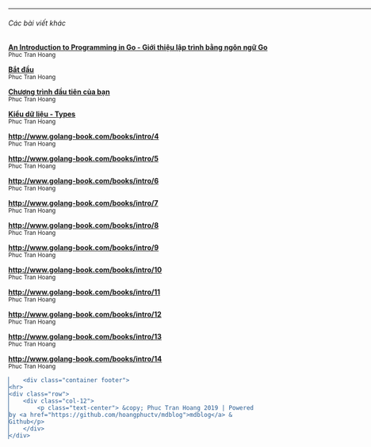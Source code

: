 <!DOCTYPE html>
<html>
	<head>
	<meta charset="utf-8">
	<meta name="viewport" content="width=device-width, initial-scale=1">
	<title>Kiểu dữ liệu - Types | LẬP TRÌNH</title>
	<link rel="stylesheet" href="https://cdn.jsdelivr.net/gh/yegor256/tacit@gh-pages/tacit-css.min.css"/>
	<!-- Global site tag (gtag.js) - Google Analytics -->
	<script async src="https://www.googletagmanager.com/gtag/js?id="></script>
	<script>
	  window.dataLayer = window.dataLayer || [];
	  function gtag(){dataLayer.push(arguments);}
	  gtag('js', new Date());

	  gtag('config', '');
	</script>

</head>
	<body>
		<div class="container">
	<h2><a class="navbar-brand mr-auto mr-lg-0" href="/">LẬP TRÌNH</a></h2>

	<script>
	  function search_submit(){
		  var q = document.body.querySelector('#text-q');
		  console.log(q )
		  q.value = q.value + " site:" + location.hostname;
		  return true;
	  };
	</script>
	<form class="form-inline my-2 my-lg-0" id="frmsearch" action="https://google.com/search" onsubmit="search_submit(this)">
		<input class="form-control mr-sm-2" name="q" id="text-q" type="text" placeholder="Search on google" aria-label="Search">
	    <button class="btn btn-outline-success my-2 my-sm-0" type="submit">Search</button>
	  </form>

	<p class="separator"></p>
</div>
		<link rel="stylesheet" href="https://cdnjs.cloudflare.com/ajax/libs/github-markdown-css/3.0.1/github-markdown.min.css">
		<div class="container">
			<div class="markdown-body">
				<h1 class="page-title">Kiểu dữ liệu - Types</h1>
				<p>Ở chương trước, chúng ta đã sử dụng kiểu dữ liệu string để lưu trữ chuỗi <code>Hello World</code>. Kiểu dữ liệu phân loại một bộ dữ liệu liên quan, mô tả các phép tính (operation) có thể thực hiện được trên chúng và định nghĩa cách thức lưu trữ. Vì kiểu dữ liệu là một ý tưởng khá khó, vì vậy chúng ta sẽ đi qua vài ví dụ cụ thể trước khi xem xét đi chúng được triểu khai trong Go như thế nào.</p>
<p>Các nhà triết học thường phân biệt giữ các &quot;khuôn mẫu&quot; (type) và các biểu hiện (token). Ví dụ như bạn có một con chó tên là Max. Max là một biểu hiện (token) (là một thực thể hoặc một thành viên) và chó là một khuôn mẫu (type) (một khái niệm chung). &quot;Chó&quot; hay &quot;Tính chó&quot; mô tả một loạt các thuộc tính của tất cả các con chó đều có. Mặc dù quá đơn giản, chúng ta có thể thấy lý do như thế này: Tất cả các con chó có 4 chân. Max là một con chó, vì thế Max có 4 chân. Kiểu dữ liệu trong ngôn ngữ lập trình tương tự như vậy: Tất cả strings đều có độ dài, x là string, vì thế x có độ dài.</p>
<p>Trong toán học, chúng ta thường hay nói về tập hợp (sets). Ví dụ: ℝ (là một tập hợp số thực) hoặc ℕ (là một tập hợp số nguyên). Mỗi thành viên của các bộ này có chung thuộc tính với những thành viên khác của tập hợp. Ví dụ tất cả các số tự nhiên có tính liên kết: &quot;Tất cả các số tự nguyên a, b, c, thì a+(b+c)=(a+b)+c và (a×b)×c=a×(b×c).&quot;. Nói như vầy, thì tập hợp tương tự như kiểu dữ liệu trong ngôn ngữ lập trình, vì tất cả các giá trị của cùng một loại kiểu dữ liệu có chung thuộc tính nhất định.</p>
<p>Go là một ngôn ngữ lập trình kiểu dữ liệu tĩnh (static type). Điều này có nghĩa là các biến được chỉ định rõ kiểu dữ liệu và kiểu dữ liệu đó không thể thay đổi. Kiểu dữ liệu tĩnh lúc đầu trông có vẻ là một trở ngại. Bạn sẽ phải tốn khá nhiều thời gian chỉ để sửa chương trình của bạn để có thể compile được. Nhưng kiểu dữ liệu sẽ giúp chúng ta suy đoán và bắt được một loạt các lỗi phổ biến.</p>
<p>Go đi kèm với nhiều loại kiểu dữ liệu tích hợp, bây giờ chúng ta sẽ xem xét chi tiết hơn.</p>
<h2>Numbers</h2>
<p>Go có nhiều kiểu dữ liệu để trình bày các con số. Nhìn chung chúng ta chia các con số thành 2 loại: số nguyên (integer) và số thực (số chấm động) (floating-point).</p>
<h3>Integers</h3>
<p>Integers - giống như bản sao bên toán học - là các con số không có thành phần thập phân. (...,-3,-2,-1,0,1...) Không giống như hệ đếm số 10 như chúng ta biểu diễn các con số. Máy tính sử dụng hệ nhị phân để biểu diễn.</p>
<p>Hệ thống đếm số của chúng ta được tạo ra từ 10 con sô khác nhau. Khi sử dụng hết lần lượt 1 con số trong 10 con số này, chúng ta tăng lên 2 con số rồi 3, 4, 5,... con số. Ví dụ sau số 9 là số 10, sau số 99 là sô 100 và cứ tiếp tục như vậy. Máy tính cũng làm tương tự, nhưng chúng chỉ có 2 con số mà thôi. Vì vậy chúng cách máy tính đếm như sau: 0, 1, 10, 11, 100, 110, 111 và cứ tiếp tục như vậy. Sự khác biệt giữa hệ thống số chúng ta sử dụng và máy tính sử dụng là các số nguyên có kích thước xác định. Bởi vì chúng có số lượng số nhất định. Ví dụ như interget 4bit sẽ trông như thế này: 0000, 0001, 0010, 0011, 0100. Và cuối cùng khi hết các vị trí, hầu hết máy tính sẽ quay về như khi bắt đầu. (Điều này dẫn đến một vài hành vi bất thường ở máy tính).</p>
<p>Kiểu dữ liệu integer trong Go gồm có: uint8, uint16, uint32, uint64, int8, int16, int32 and int64. Các con số 8, 16, 32 và 64 nói cho chúng ta biết kiểu dữ liệu này sử dụng bao nhiêu bit để lưu trữ. <code>uint</code> có nghĩa là &quot;usigned integer&quot; và <code>int</code> là &quot;signed integer&quot;. Unsigned integer chỉ chứa các con số dương và số 0. Có 2 kiểu dữ liệu được đặt trùng tên là: <code>byte</code> tương tự như <code>uint8</code> và <code>rune</code> tương tự như <code>int32</code>. Bytes là một đơn vị đo lường sử dụng phổ biến trong máy tính</p>
<pre><code> 1 byte = 8 bits
 1024 bytes = 1 kilobyte
 1024 kilobytes = 1 megabyte
 …</code></pre>
<p>và vì thế kiểu dữ liệu byte của Go thường được sử dụng để định nghĩa các kiểu dữ liệu khác. Và có 3 kiểu dữ liệu integer phụ thuộc vào kiến trúc máy tính là: uint<code>,</code>int<code>and</code>uintptr. Chúng phụ thuộc vào máy tính vì chúng có kích thước phụ thuộc vào kiến trúc máy tính mà bạn đang sử dụng.</p>
<p>Nhìn chung bạn làm việc với số nguyên thì thường nên sử dụng kiểu <code>int</code>.</p>
<h3>Dấu chấm động (số thực)</h3>
<p>Số dấu chấm động là số chứa phần thập phân (số thực). Như:  1.234, 123.4, 0.00001234, 12340000. Các xử lí chúng trên máy tính khá phức tạp, tạm thời chúng ta chưa cần quan tâm đến các chúng biểu diễn trong máy tính, chỉ cần biết cách sử dụng là được. Chỉ cần lưu ý các điều sau:</p>
<ul>
<li>Số dấu chấm động là con số không chính xác. Đôi khi không thể đại diện cho một con số. Ví dụ như phép tính <code>1.01 - 0.99</code> kết quả là: <code>0.020000000000000018</code> - Một con số gần bằng với chúng ta mong muốn, nhưng nó không chính xác. [Điều này là do cách lưu trữ số chấm động trên máy tính, vẫn gặp ở các ngôn ngữ khác, khong chỉ riêng ở Go]</li>
<li>Giống với số integer, số chấm động cũng có kích thước xác định (32bit hoặc 64 bit). Sử dụng dụng số có kích thước lớn hơn sẽ chính xác hơn.</li>
<li>Ngoài các con số chúng còn có thể biểu thị một số loại giá trị khác như: &quot;not a number - không phải là con số&quot; - NaN, ví dụ ở trường hợp là 0/0 và cộng trừ vô cùng (+∞, −∞) </li>
</ul>
<p>Go có 2 loại số chấm động là float32 và float64. và 2 loại bổ sung để biểu diễn các con số phức tạp <code>complex64</code> và <code>compex128</code>. </p>
<p>Nhìn chung bạn làm việc với số dấu chấm động (số thực) thì thường nên sử dụng kiểu <code>float64</code>.</p>
<h3>Ví dụ</h3>
<p>Giờ hãy thử viết một chương trình sử dụng các con số. Đầu tiên chúng ta tạo thư mục tên là <code>chapter3</code> và tạo 1 file <code>main.go</code> trong thư mục này có nội dung như sau:</p>
<pre><code class="language-go">package main

import "fmt"

func main() {
  fmt.Println("1 + 1", 1 + 1)
}</code></pre>
<p>Nếu bạn chạy chương trình này bạn sẽ thấy như sau:</p>
<pre><code>$ go run main.go
1 + 1 = 2</code></pre>
<p>Chương trình trên này rất giống với chương trình ở chương 2. Nó chưa một dòng khai báo package, lệnh import tương tự, lệnh khai báo function tương tự và sử dụng giống luôn function <code>Println</code>. Nhưng lần này, thay vì xuất ra màn hình dòng chữ <code>Hello World</code> thì chúng ta in ra chuỗi <code>1 + 1</code> theo sau là một biểu thức <code>1+1</code>. Biểu thức này gồm 3 phần là một con số <code>1</code> (kiểu int) phép tính <code>+</code> và một con số khác <code>1</code>. Giờ ta thử làm tương tự với số chấm động:</p>
<pre><code>fmt.Println("1 + 1 =", 1.0 + 1.0)</code></pre>
<p>Lưu ý rằng chúng ta sử dụng thêm <code>.0</code> ở phía sau con số 1 để báo cho Go biết rằng chúng ta đang sử dụng dấu chấm động thay vì số nguyên.</p>
<p>Chạy chương trình này, bạn cũng nhận được kết quả tương tự. Trong Go, có một số phép toán như sau:</p>
<table>
<thead>
<tr>
<th>+</th>
<th>cộng</th>
</tr>
</thead>
<tbody>
<tr>
<td>-</td>
<td>trừ</td>
</tr>
<tr>
<td>*</td>
<td>nhân</td>
</tr>
<tr>
<td>/</td>
<td>chia</td>
</tr>
<tr>
<td>%</td>
<td>chia lấy phần nguyên</td>
</tr>
</tbody>
</table>
<h2>Strings</h2>
<p>Chúng ta thấy ở chapter 2 một chuỗi là một chuỗi các kí tự với độ dài xác định sử dụng để trình bày văn bản. String trong Go được tạo thành từ các byte, thường thì mỗi kí tự là 1 byte. Các kí tự khác như chữ TQ được lưu trữ nhiều hơn 1 byte.</p>
<p>String được tạo bằng các sử dụng dấu ngoặc kép <code>"Hello World"</code> hoặc dấu huyền <code>`Hello World</code> <code>.  Sự khác biệt là chuỗi được tạo từ dấu ngoặc kép không thể chứa các kí tự xuống dòng và các kí tự đặc biệt, như kí tự</code>\n<code>là kí tự xuống dòng, hoặc</code>\t` là kí tự tab.</p>
<ul>
<li>Một số thao tác với chuỗi như tìm độ dài  <code>len("Hello World")</code></li>
<li>Truy cập vào tự kí tự  <code>"Hello World"[1]</code></li>
<li>Cộng 2 chuỗi lại với nhau  <code>"Hello" + "World"</code>.</li>
</ul>
<p>Hãy sửa chương trình trước đó để xem thử:</p>
<pre><code>package main

import "fmt"

func main() {
  fmt.Println(len("Hello World"))
  fmt.Println("Hello World"[1])
  fmt.Println("Hello " + "World")
}</code></pre>
<p>Vài điều cần lưu ý:</p>
<ul>
<li>Dấu cách (khoảng trắng) cũng được xem là một kí tự, vì thế độ dài của chuỗi là 11 không phải là 10.  Và dòng lệnh thứ 3 của chúng ta là &quot;Hello &quot; chứ không phải là &quot;Hello&quot;.</li>
<li>String bắt đầu vị trí từ 0 không phải là 1. Khi chúng ta lấy kí tự tại vị trí <code>[1]</code> sex cho bạn kí tự thứ 2 của chuỗi. Không phải là kí tự thứ nhất. Và, khi xuất kí tự này ra bạn cũng sẽ nhìn thấy con số 101 chứ không phải là kí tự <code>e</code> khi bạn chạy chương trình. Điều này bởi vì kí tự này được biểu diễn bằng 1 byte và byte cũng là một con số. </li>
<li>Phép nối chuỗi sử dụng kí tự tương tự như phép cộng. Go compiler sẽ biết cách xử lí dự trên kiểu dữ liệu của tham số. Vì cả 2 phía của dấu <code>+</code> là chuỗi compiler sẽ xem như bạn đang có ý muốn nối chuỗi chứ không phải là phép cộng. Phép cộng không có ý nghĩa đối với string.</li>
</ul>
<h2>Booleans</h2>
<hr />
<p>Source: <a href="http://www.golang-book.com/books/intro/3">http://www.golang-book.com/books/intro/3</a></p>				<p>---</p>
				Phuc Tran Hoang			</div>
			<div id="fb-root"></div>
<script async defer src="https://connect.facebook.net/en_GB/sdk.js#xfbml=1&version=v3.2&appId=&autoLogAppEvents=1"></script>

<div class="fb-comment-embed" data-href="http://hoangphuctv.github.io./blog/books/An-Introduction-to-Programming-in-Go/03-kieu-du-lieu.md?/mdb" data-width="100%" data-include-parent="false"></div>
		</div>
		<br/>
		<div class="container">
			<hr>
						<div class="my-3 p-3 bg-white rounded shadow-sm">
	<h6 class="border-bottom border-gray pb-2 mb-0">Các bài viết khác</h6>
		<div class="media text-muted pt-3">
		<p class="media-body pb-3 mb-0 small lh-125 border-bottom border-gray">
		<strong class="d-block text-gray-dark">
			<a href="/blog/books/An-Introduction-to-Programming-in-Go/00-gioi-thieu.md">An Introduction to Programming in Go - Giới thiệu lập trình bằng ngôn ngữ Go</a>
		</strong>
		<br>
		<small>Phuc Tran Hoang</small>
		<small></small>
		</p>
	</div>
		<div class="media text-muted pt-3">
		<p class="media-body pb-3 mb-0 small lh-125 border-bottom border-gray">
		<strong class="d-block text-gray-dark">
			<a href="/blog/books/An-Introduction-to-Programming-in-Go/01-bat-dau.md">Bắt đầu</a>
		</strong>
		<br>
		<small>Phuc Tran Hoang</small>
		<small></small>
		</p>
	</div>
		<div class="media text-muted pt-3">
		<p class="media-body pb-3 mb-0 small lh-125 border-bottom border-gray">
		<strong class="d-block text-gray-dark">
			<a href="/blog/books/An-Introduction-to-Programming-in-Go/02-chuong-trinh-dau-tien-cua-ban.md">Chương trình đầu tiên của bạn</a>
		</strong>
		<br>
		<small>Phuc Tran Hoang</small>
		<small></small>
		</p>
	</div>
		<div class="media text-muted pt-3">
		<p class="media-body pb-3 mb-0 small lh-125 border-bottom border-gray">
		<strong class="d-block text-gray-dark">
			<a href="/blog/books/An-Introduction-to-Programming-in-Go/03-kieu-du-lieu.md">Kiểu dữ liệu - Types</a>
		</strong>
		<br>
		<small>Phuc Tran Hoang</small>
		<small></small>
		</p>
	</div>
		<div class="media text-muted pt-3">
		<p class="media-body pb-3 mb-0 small lh-125 border-bottom border-gray">
		<strong class="d-block text-gray-dark">
			<a href="/blog/books/An-Introduction-to-Programming-in-Go/04-bien.md">http://www.golang-book.com/books/intro/4</a>
		</strong>
		<br>
		<small>Phuc Tran Hoang</small>
		<small></small>
		</p>
	</div>
		<div class="media text-muted pt-3">
		<p class="media-body pb-3 mb-0 small lh-125 border-bottom border-gray">
		<strong class="d-block text-gray-dark">
			<a href="/blog/books/An-Introduction-to-Programming-in-Go/05-cau-truc-dieu-khien.md">http://www.golang-book.com/books/intro/5</a>
		</strong>
		<br>
		<small>Phuc Tran Hoang</small>
		<small></small>
		</p>
	</div>
		<div class="media text-muted pt-3">
		<p class="media-body pb-3 mb-0 small lh-125 border-bottom border-gray">
		<strong class="d-block text-gray-dark">
			<a href="/blog/books/An-Introduction-to-Programming-in-Go/06-arrays-slices-va-maps.md">http://www.golang-book.com/books/intro/6</a>
		</strong>
		<br>
		<small>Phuc Tran Hoang</small>
		<small></small>
		</p>
	</div>
		<div class="media text-muted pt-3">
		<p class="media-body pb-3 mb-0 small lh-125 border-bottom border-gray">
		<strong class="d-block text-gray-dark">
			<a href="/blog/books/An-Introduction-to-Programming-in-Go/07-functions.md">http://www.golang-book.com/books/intro/7</a>
		</strong>
		<br>
		<small>Phuc Tran Hoang</small>
		<small></small>
		</p>
	</div>
		<div class="media text-muted pt-3">
		<p class="media-body pb-3 mb-0 small lh-125 border-bottom border-gray">
		<strong class="d-block text-gray-dark">
			<a href="/blog/books/An-Introduction-to-Programming-in-Go/08-con-tro.md">http://www.golang-book.com/books/intro/8</a>
		</strong>
		<br>
		<small>Phuc Tran Hoang</small>
		<small></small>
		</p>
	</div>
		<div class="media text-muted pt-3">
		<p class="media-body pb-3 mb-0 small lh-125 border-bottom border-gray">
		<strong class="d-block text-gray-dark">
			<a href="/blog/books/An-Introduction-to-Programming-in-Go/09-struct-va-interface.md">http://www.golang-book.com/books/intro/9</a>
		</strong>
		<br>
		<small>Phuc Tran Hoang</small>
		<small></small>
		</p>
	</div>
		<div class="media text-muted pt-3">
		<p class="media-body pb-3 mb-0 small lh-125 border-bottom border-gray">
		<strong class="d-block text-gray-dark">
			<a href="/blog/books/An-Introduction-to-Programming-in-Go/10-concurrency.md">http://www.golang-book.com/books/intro/10</a>
		</strong>
		<br>
		<small>Phuc Tran Hoang</small>
		<small></small>
		</p>
	</div>
		<div class="media text-muted pt-3">
		<p class="media-body pb-3 mb-0 small lh-125 border-bottom border-gray">
		<strong class="d-block text-gray-dark">
			<a href="/blog/books/An-Introduction-to-Programming-in-Go/11-package.md">http://www.golang-book.com/books/intro/11</a>
		</strong>
		<br>
		<small>Phuc Tran Hoang</small>
		<small></small>
		</p>
	</div>
		<div class="media text-muted pt-3">
		<p class="media-body pb-3 mb-0 small lh-125 border-bottom border-gray">
		<strong class="d-block text-gray-dark">
			<a href="/blog/books/An-Introduction-to-Programming-in-Go/12-testing.md">http://www.golang-book.com/books/intro/12</a>
		</strong>
		<br>
		<small>Phuc Tran Hoang</small>
		<small></small>
		</p>
	</div>
		<div class="media text-muted pt-3">
		<p class="media-body pb-3 mb-0 small lh-125 border-bottom border-gray">
		<strong class="d-block text-gray-dark">
			<a href="/blog/books/An-Introduction-to-Programming-in-Go/13-core-package.md">http://www.golang-book.com/books/intro/13</a>
		</strong>
		<br>
		<small>Phuc Tran Hoang</small>
		<small></small>
		</p>
	</div>
		<div class="media text-muted pt-3">
		<p class="media-body pb-3 mb-0 small lh-125 border-bottom border-gray">
		<strong class="d-block text-gray-dark">
			<a href="/blog/books/An-Introduction-to-Programming-in-Go/14-cac-buoc-ke-tiep.md">http://www.golang-book.com/books/intro/14</a>
		</strong>
		<br>
		<small>Phuc Tran Hoang</small>
		<small></small>
		</p>
	</div>
	</div>					</div>

		<div class="container footer">
	<hr>
	<div class="row">
		<div class="col-12">
			<p class="text-center"> &copy; Phuc Tran Hoang 2019 | Powered by <a href="https://github.com/hoangphuctv/mdblog">mdblog</a> & Github</p>
		</div>
	</div>
</div>
<style>
	pre {border-left:1.8px solid #275a90;}
	code {color:#275a90;}
	.container {width: 1024px; margin:0 auto;}
</style>	</body>
</html>
